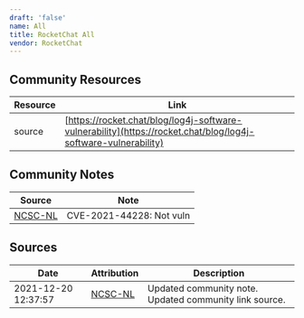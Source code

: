 ```yaml
---
draft: 'false'
name: All
title: RocketChat All
vendor: RocketChat
---
```



## Community Resources
| Resource | Link |
| --- | --- |
| source | [https://rocket.chat/blog/log4j-software-vulnerability](https://rocket.chat/blog/log4j-software-vulnerability) |

## Community Notes
| Source | Note |
| --- | --- |
| [NCSC-NL](https://github.com/NCSC-NL/log4shell/blob/main/software/README.md) | CVE-2021-44228: Not vuln </ul> |

## Sources
| Date | Attribution | Description |
| --- | --- | --- |
| 2021-12-20 12:37:57 | [NCSC-NL](https://github.com/NCSC-NL/log4shell/blob/main/software/README.md) | Updated community note. Updated community link source.  |
